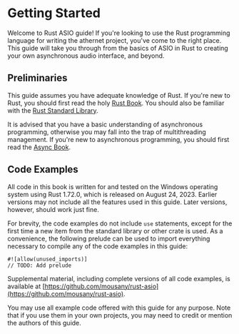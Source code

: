 # Getting Started

Welcome to Rust ASIO guide! If you're looking to use the Rust programming language for writing the athernet project, you've come to the right place. This guide will take you through from the basics of ASIO in Rust to creating your own asynchronous audio interface, and beyond.

## Preliminaries

This guide assumes you have adequate knowledge of Rust. If you're new to Rust, you should first read the holy [Rust Book](https://doc.rust-lang.org/book/). You should also be familiar with the [Rust Standard Library](https://doc.rust-lang.org/std/).

It is advised that you have a basic understanding of asynchronous programming, otherwise you may fall into the trap of multithreading management. If you're new to asynchronous programming, you should first read the [Async Book](https://rust-lang.github.io/async-book/).

## Code Examples

All code in this book is written for and tested on the Windows operating system using Rust 1.72.0, which is released on August 24, 2023. Earlier versions may not include all the features used in this guide. Later versions, however, should work just fine.

For brevity, the code examples do not include `use` statements, except for the first time a new item from the standard library or other crate is used. As a convenience, the following prelude can be used to import everything necessary to compile any of the code examples in this guide:

```rust,noplayground
#![allow(unused_imports)]
// TODO: Add prelude
```

Supplemental material, including complete versions of all code examples, is available at [https://github.com/mousany/rust-asio](https://github.com/mousany/rust-asio).

You may use all example code offered with this guide for any purpose. Note that if you use them in your own projects, you may need to credit or mention the authors of this guide.
